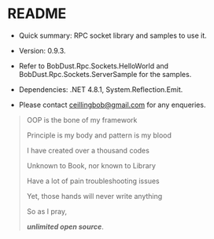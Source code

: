# README #


* Quick summary: RPC socket library and samples to use it.
* Version: 0.9.3.

* Refer to BobDust.Rpc.Sockets.HelloWorld and BobDust.Rpc.Sockets.ServerSample for the samples.
* Dependencies: .NET 4.8.1, System.Reflection.Emit.

* Please contact ceillingbob@gmail.com for any enqueries.

> OOP is the bone of my framework
> 
> Principle is my body and pattern is my blood
> 
> I have created over a thousand codes
> 
> Unknown to Book, nor known to Library
> 
> Have a lot of pain troubleshooting issues
> 
> Yet, those hands will never write anything
> 
> So as I pray,
> 
> ***unlimited open source***.

